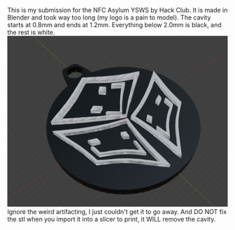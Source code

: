This is my submission for the NFC Asylum YSWS by Hack Club.
It is made in Blender and took way too long (my logo is a pain to model).
The cavity starts at 0.8mm and ends at 1.2mm.
Everything below 2.0mm is black, and the rest is white.
![image](https://raw.githubusercontent.com/3XAY/asylum/refs/heads/main/designs/nfc_keytags/3XAYNFC/image.png)
Ignore the weird artifacting, I just couldn't get it to go away. And DO NOT fix the stl when you import it into a slicer to print, it WILL remove the cavity.
